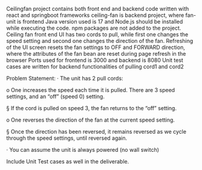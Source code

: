 Ceilingfan project contains both front end and backend code written with react and springboot frameworks
ceiling-fan is backend project, where fan-unit is frontend 
Java version used is 17 and Node.js should be installed while executing the code. npm packages are not added to the project.
Ceiling fan front end UI has two cords to pull, while first one changes the speed setting and second one changes the direction of the fan.
Refreshing of the UI screen resets the fan settings to OFF and FORWARD direction, where the attributes of the fan bean are reset during page refresh in the browser
Ports used for frontend is 3000 and backend is 8080
Unit test cases are written for backend functionalities of pulling cord1 and cord2

Problem Statement: 
·  The unit has 2 pull cords:

o    One increases the speed each time it is pulled.  There are 3 speed settings, and an “off” (speed 0) setting. 

§  If the cord is pulled on speed 3, the fan returns to the “off” setting.

o    One reverses the direction of the fan at the current speed setting.

§  Once the direction has been reversed, it remains reversed as we cycle through the speed settings, until reversed again.

·   You can assume the unit is always powered (no wall switch)

Include  Unit Test cases as well in the deliverable. 


